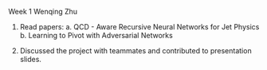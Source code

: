 Week 1
Wenqing Zhu

1. Read papers:
    a. QCD - Aware Recursive Neural Networks for Jet Physics
    b. Learning to Pivot with Adversarial Networks

2. Discussed the project with teammates and contributed to presentation slides. 